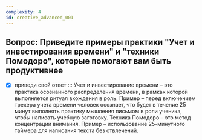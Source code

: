 ```yaml
---
complexity: 4
id: creative_advanced_001
---
```

## Вопрос: Приведите примеры практики "Учет и инвестирования времени" и "техники Помодоро", которые помогают вам быть продуктивнее

- [x] приведи свой ответ  ::: Учет и инвестирование времени – это практика осознанного распределения времени, в рамках которой выполняется ритуал вхождения в роль. Пример – перед включением трекера учета времени человек осознает, что будет в течение 25 минут выполнять практику мышления письмом в роли ученика, чтобы написать учебную заготовку. Техника Помодоро – это метод концентрации внимания. Пример – использование 25-минутного таймера для написания текста без отвлечений.
